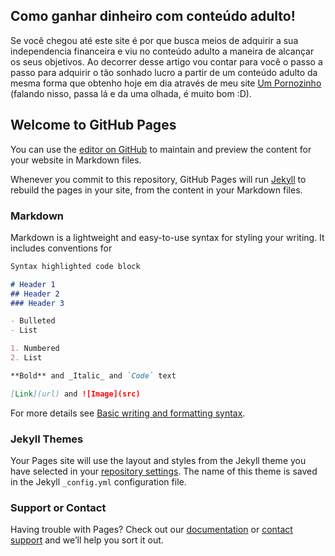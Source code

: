 ## Como ganhar dinheiro com conteúdo adulto!

Se você chegou até este site é por que busca meios de adquirir a sua independencia financeira e viu no conteúdo adulto a maneira de alcançar os seus objetivos. Ao decorrer desse artigo vou contar para você o passo a passo para adquirir o tão sonhado lucro a partir de um conteúdo adulto da mesma forma que obtenho hoje em dia através de meu site [Um Pornozinho](https://umpornozinho.com) (falando nisso, passa lá e da uma olhada, é muito bom :D).

## Welcome to GitHub Pages

You can use the [editor on GitHub](https://github.com/conteudoadulto/conteudoadulto.github.io/edit/main/README.md) to maintain and preview the content for your website in Markdown files.

Whenever you commit to this repository, GitHub Pages will run [Jekyll](https://jekyllrb.com/) to rebuild the pages in your site, from the content in your Markdown files.

### Markdown

Markdown is a lightweight and easy-to-use syntax for styling your writing. It includes conventions for

```markdown
Syntax highlighted code block

# Header 1
## Header 2
### Header 3

- Bulleted
- List

1. Numbered
2. List

**Bold** and _Italic_ and `Code` text

[Link](url) and ![Image](src)
```

For more details see [Basic writing and formatting syntax](https://docs.github.com/en/github/writing-on-github/getting-started-with-writing-and-formatting-on-github/basic-writing-and-formatting-syntax).

### Jekyll Themes

Your Pages site will use the layout and styles from the Jekyll theme you have selected in your [repository settings](https://github.com/conteudoadulto/conteudoadulto.github.io/settings/pages). The name of this theme is saved in the Jekyll `_config.yml` configuration file.

### Support or Contact

Having trouble with Pages? Check out our [documentation](https://docs.github.com/categories/github-pages-basics/) or [contact support](https://support.github.com/contact) and we’ll help you sort it out.
